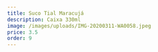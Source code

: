```yaml
---
title: Suco Tial Maracujá
description: Caixa 330ml
image: /images/uploads/IMG-20200311-WA0058.jpeg
price: 3.5
order: 9
---
```


